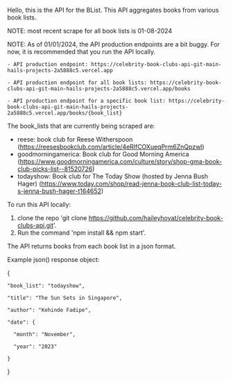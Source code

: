 Hello, this is the API for the BList. This API aggregates books from various book lists. 

NOTE: most recent scrape for all book lists is 01-08-2024

NOTE: As of 01/01/2024, the API production endpoints are a bit buggy. For now, it is recommended that you run the API locally. 

    - API production endpoint: https://celebrity-book-clubs-api-git-main-hails-projects-2a5888c5.vercel.app

    - API production endpoint for all book lists: https://celebrity-book-clubs-api-git-main-hails-projects-2a5888c5.vercel.app/books

    - API production endpoint for a specific book list: https://celebrity-book-clubs-api-git-main-hails-projects-2a5888c5.vercel.app/books/{book_list}

The book_lists that are currently being scraped are:
- reese: book club for Reese Witherspoon (https://reesesbookclub.com/article/4eRlfCOXueqPrm6ZnQpzwl)
- goodmorningamerica: Book club for Good Morning America (https://www.goodmorningamerica.com/culture/story/shop-gma-book-club-picks-list--81520726)
- todayshow: Book club for The Today Show (hosted by Jenna Bush Hager) (https://www.today.com/shop/read-jenna-book-club-list-today-s-jenna-bush-hager-t164652)

To run this API locally:
1) clone the repo 'git clone https://github.com/haileyhoyat/celebrity-book-clubs-api.git'.
2) Run the command 'npm install && npm start'.

The API returns books from each book list in a json format. 

Example json() response object: 

{

    "book_list": "todayshow",

    "title": "The Sun Sets in Singapore",

    "author": "Kehinde Fadipe",

    "date": {

      "month": "November",

      "year": "2023"

    }    
}


